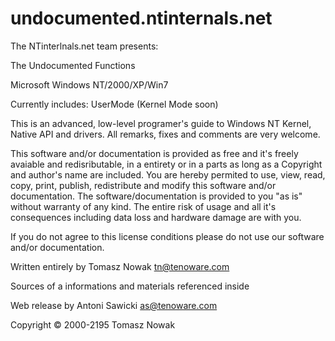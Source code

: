 # undocumented.ntinternals.net

The NTinterlnals.net team presents:

The Undocumented Functions

Microsoft Windows NT/2000/XP/Win7

Currently includes: UserMode (Kernel Mode soon)

This is an advanced, low-level programer's guide to Windows NT Kernel, Native API and drivers.
All remarks, fixes and comments are very welcome.

This software and/or documentation is provided as free and it's freely avaiable and redisributable, in a entirety or in a parts as long as a Copyright and author's name are included. You are hereby permited to use, view, read, copy, print, publish, redistribute and modify this software and/or documentation.
The software/documentation is provided to you "as is" without warranty of any kind. The entire risk of usage and all it's consequences including data loss and hardware damage are with you.

If you do not agree to this license conditions please do not use our software and/or documentation.

Written entirely by Tomasz Nowak <tn@tenoware.com>

Sources of a informations and materials referenced inside

Web release by Antoni Sawicki <as@tenoware.com>

Copyright © 2000-2195 Tomasz Nowak

